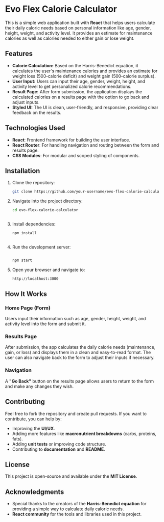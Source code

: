 # Evo Flex Calorie Calculator

This is a simple web application built with **React** that helps users calculate their daily caloric needs based on personal information like age, gender, height, weight, and activity level. It provides an estimate for maintenance calories as well as calories needed to either gain or lose weight.

## Features

- **Calorie Calculation:** Based on the Harris-Benedict equation, it calculates the user's maintenance calories and provides an estimate for weight loss (500-calorie deficit) and weight gain (500-calorie surplus).
- **User Input:** Users can input their age, gender, weight, height, and activity level to get personalized calorie recommendations.
- **Result Page:** After form submission, the application displays the calculated calories on a results page with the option to go back and adjust inputs.
- **Styled UI:** The UI is clean, user-friendly, and responsive, providing clear feedback on the results.

## Technologies Used

- **React**: Frontend framework for building the user interface.
- **React Router**: For handling navigation and routing between the form and results page.
- **CSS Modules**: For modular and scoped styling of components.
  
## Installation

1. Clone the repository:

   ```bash
   git clone https://github.com/your-username/evo-flex-calorie-calculator.git

2. Navigate into the project directory:

   ```bash
   cd evo-flex-calorie-calculator
  
3. Install dependencies:

   ```bash
   npm install
  
4. Run the development server:

   ```bash

   npm start

5. Open your browser and navigate to:

   ```bash
   http://localhost:3000

## How It Works

### Home Page (Form)
Users input their information such as age, gender, height, weight, and activity level into the form and submit it.

### Results Page
After submission, the app calculates the daily calorie needs (maintenance, gain, or loss) and displays them in a clean and easy-to-read format. The user can also navigate back to the form to adjust their inputs if necessary.

### Navigation
A **"Go Back"** button on the results page allows users to return to the form and make any changes they wish.

## Contributing
Feel free to fork the repository and create pull requests. If you want to contribute, you can help by:

- Improving the **UI/UX**.
- Adding more features like **macronutrient breakdowns** (carbs, proteins, fats).
- Adding **unit tests** or improving code structure.
- Contributing to **documentation** and **README**.

## License
This project is open-source and available under the **MIT License**.

## Acknowledgments
- Special thanks to the creators of the **Harris-Benedict equation** for providing a simple way to calculate daily caloric needs.
- **React community** for the tools and libraries used in this project.